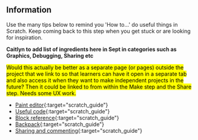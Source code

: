 ## Information

Use the many tips below to remind you 'How to...' do useful things in Scratch. Keep coming back to this step when you get stuck or are looking for inspiration.

**Caitlyn to add list of ingredients here in Sept in categories such as Graphics, Debugging, Sharing etc**

<mark>Would this actually be better as a separate page (or pages) outside the project that we link to so that learners can have it open in a separate tab and also access it when they want to make independent projects in the future? Then it could be linked to from within the Make step and the Share step. Needs some UX work.</mark>

+ [Paint editor](https://learning-admin.raspberrypi.org/en/projects/getting-started-scratch/6){:target="scratch_guide"}
+ [Useful code](https://learning-admin.raspberrypi.org/en/projects/getting-started-scratch/4){:target="scratch_guide"}
+ [Block reference](https://learning-admin.raspberrypi.org/en/projects/getting-started-scratch/5){:target="scratch_guide"}
+ [Backpack](https://learning-admin.raspberrypi.org/en/projects/getting-started-scratch/9){:target="scratch_guide"}
+ [Sharing and commenting](https://learning-admin.raspberrypi.org/en/projects/getting-started-scratch/10){:target="scratch_guide"}
